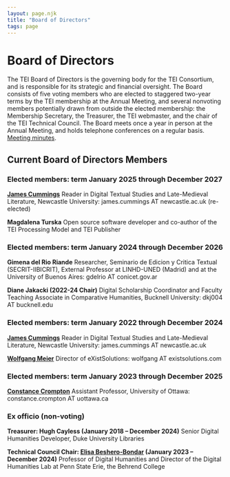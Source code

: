 ```yaml
---
layout: page.njk
title: "Board of Directors"
tags: page
---
```

# Board of Directors

The TEI Board of Directors is the governing body for the TEI Consortium, and is responsible for its strategic and financial oversight. The Board consists of five voting members who are elected to staggered two-year terms by the TEI membership at the Annual Meeting, and several nonvoting members potentially drawn from outside the elected membership: the Membership Secretary, the Treasurer, the TEI webmaster, and the chair of the TEI Technical Council. The Board meets once a year in person at the Annual Meeting, and holds telephone conferences on a regular basis. [Meeting minutes](/activities/board/ "meeting minutes").

## Current Board of Directors Members

### Elected members: term January 2025 through December 2027

**[James Cummings](https://www.ncl.ac.uk/elll/staff/profile/jamescummings.html)**
Reader in Digital Textual Studies and Late-Medieval Literature, Newcastle University: james.cummings AT newcastle.ac.uk
(re-elected)

**Magdalena Turska**
Open source software developer and co-author of the TEI Processing Model and TEI Publisher

### Elected members: term January 2024 through December 2026

**Gimena del Rio Riande**
Researcher, Seminario de Edicion y Critica Textual (SECRIT-IIBICRIT), External Professor at LINHD-UNED (Madrid) and at the University of Buenos Aires: gdelrio AT conicet.gov.ar

**Diane Jakacki (2022-24 Chair)**
Digital Scholarship Coordinator and Faculty Teaching Associate in Comparative Humanities, Bucknell University: dkj004 AT bucknell.edu

### Elected members: term January 2022 through December 2024

**[James Cummings](https://www.ncl.ac.uk/elll/staff/profile/jamescummings.html)**
Reader in Digital Textual Studies and Late-Medieval Literature, Newcastle University: james.cummings AT newcastle.ac.uk

**[Wolfgang Meier](https://www.existsolutions.com/)**
Director of eXistSolutions: wolfgang AT existsolutions.com

### Elected members: term January 2023 through December 2025

**[Constance Crompton](https://uniweb.uottawa.ca/members/3039)**
Assistant Professor, University of Ottawa: constance.crompton AT uottawa.ca

### Ex officio (non-voting)

**Treasurer: Hugh Cayless (January 2018 – December 2024)**
Senior Digital Humanities Developer, Duke University Libraries

**Technical Council Chair: [Elisa Beshero-Bondar](https://newtfire.org) (January 2023 – December 2024)**
Professor of Digital Humanities and Director of the Digital Humanities Lab at Penn State Erie, the Behrend College
